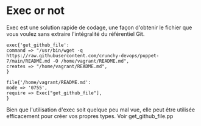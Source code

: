 # Exec or not 

Exec est une solution rapide de codage, une façon d'obtenir le fichier que vous voulez sans extraire l'intégralité 
du référentiel Git.

```puppet
exec{'get_github_file':
command => "/usr/bin/wget -q https://raw.githubusercontent.com/crunchy-devops/puppet-7/main/README.md -O /home/vagrant/README.md",
creates => "/home/vagrant/README.md",
}

file{'/home/vagrant/README.md':
mode => '0755',
require => Exec["get_github_file"],
}
```

Bien que l'utilisation d'exec soit quelque peu mal vue, elle peut être utilisée efficacement pour créer vos propres types.
Voir get_github_file.pp
